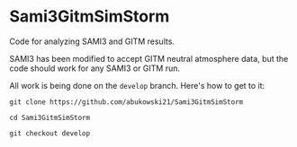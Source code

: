 # Sami3GitmSimStorm

Code for analyzing SAMI3 and GITM results.

SAMI3 has been modified to accept GITM neutral atmosphere data, but the code should work for any SAMI3 or GITM run.


All work is being done on the `develop` branch. Here's how to get to it:

`git clone https://github.com/abukowski21/Sami3GitmSimStorm`

`cd Sami3GitmSimStorm`

`git checkout develop`
